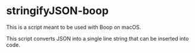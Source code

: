 # stringifyJSON-boop

This is a script meant to be used with Boop on macOS.

This script converts JSON into a single line string that can be inserted into code.
